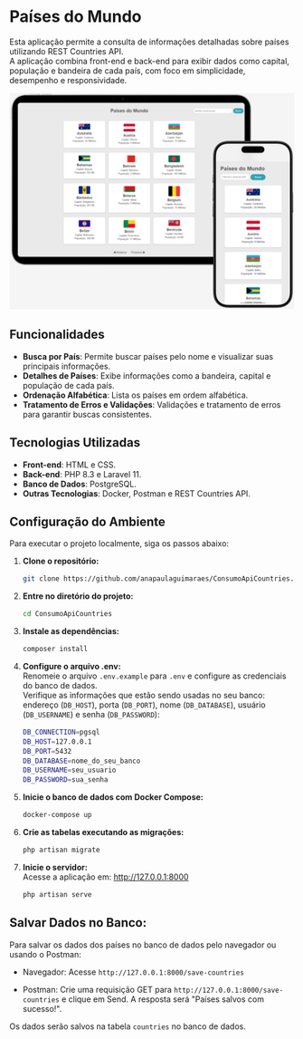 # Países do Mundo

Esta aplicação permite a consulta de informações detalhadas sobre países utilizando REST Countries API.<br> 
A aplicação combina front-end e back-end para exibir dados como capital, população e bandeira de cada país, com foco em simplicidade, desempenho e responsividade.

<img src="public/img/Countries.png" alt="Lista dos Países do Mundo" width="800"/>

## Funcionalidades

- **Busca por País**: Permite buscar países pelo nome e visualizar suas principais informações.
- **Detalhes de Países**: Exibe informações como a bandeira, capital e população de cada país.
- **Ordenação Alfabética**: Lista os países em ordem alfabética.
- **Tratamento de Erros e Validações**: Validações e tratamento de erros para garantir buscas consistentes.

## Tecnologias Utilizadas

- **Front-end**: HTML e CSS.
- **Back-end**: PHP 8.3 e Laravel 11.
- **Banco de Dados**: PostgreSQL.
- **Outras Tecnologias**: Docker, Postman e REST Countries API.

## Configuração do Ambiente

Para executar o projeto localmente, siga os passos abaixo:

1. **Clone o repositório:**
   ```bash
   git clone https://github.com/anapaulaguimaraes/ConsumoApiCountries.git
   ```

2. **Entre no diretório do projeto:**
    ```bash
    cd ConsumoApiCountries
    ```

3. **Instale as dependências:**
    ```bash
    composer install
    ```

4. **Configure o arquivo .env:**<br>
    Renomeie o arquivo `.env.example` para `.env` e configure as credenciais do banco de dados.<br>
    Verifique as informações que estão sendo usadas no seu banco: endereço (`DB_HOST`), porta (`DB_PORT`), nome (`DB_DATABASE`), usuário (`DB_USERNAME`) e senha (`DB_PASSWORD`):
    ```bash
    DB_CONNECTION=pgsql
    DB_HOST=127.0.0.1
    DB_PORT=5432
    DB_DATABASE=nome_do_seu_banco
    DB_USERNAME=seu_usuario
    DB_PASSWORD=sua_senha
    ```

6. **Inicie o banco de dados com Docker Compose:**
    ```bash
    docker-compose up
    ```

7. **Crie as tabelas executando as migrações:**
    ```bash
    php artisan migrate
    ```

8. **Inicie o servidor:**<br>
     Acesse a aplicação em: http://127.0.0.1:8000
    ```bash
    php artisan serve
    ```

## Salvar Dados no Banco:

Para salvar os dados dos países no banco de dados pelo navegador ou usando o Postman:

- Navegador: Acesse `http://127.0.0.1:8000/save-countries`

- Postman: Crie uma requisição GET para `http://127.0.0.1:8000/save-countries` e clique em Send. A resposta será "Países salvos com sucesso!".

Os dados serão salvos na tabela `countries` no banco de dados.